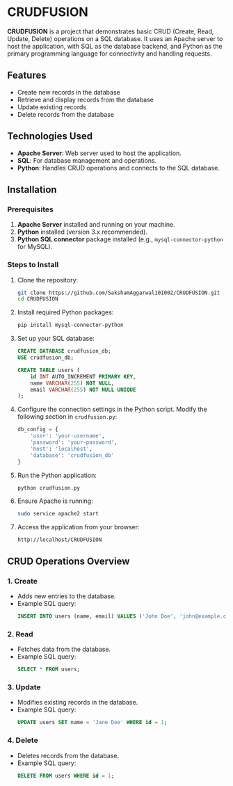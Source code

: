 # CRUDFUSION

**CRUDFUSION** is a project that demonstrates basic CRUD (Create, Read, Update, Delete) operations on a SQL database. It uses an Apache server to host the application, with SQL as the database backend, and Python as the primary programming language for connectivity and handling requests.

## Features
- Create new records in the database
- Retrieve and display records from the database
- Update existing records
- Delete records from the database

## Technologies Used
- **Apache Server**: Web server used to host the application.
- **SQL**: For database management and operations.
- **Python**: Handles CRUD operations and connects to the SQL database.

## Installation

### Prerequisites
1. **Apache Server** installed and running on your machine.
2. **Python** installed (version 3.x recommended).
3. **Python SQL connector** package installed (e.g., `mysql-connector-python` for MySQL).

### Steps to Install
1. Clone the repository:
    ```bash
    git clone https://github.com/SakshamAggarwal101002/CRUDFUSION.git
    cd CRUDFUSION
    ```

2. Install required Python packages:
    ```bash
    pip install mysql-connector-python
    ```

3. Set up your SQL database:
    ```sql
    CREATE DATABASE crudfusion_db;
    USE crudfusion_db;

    CREATE TABLE users (
        id INT AUTO_INCREMENT PRIMARY KEY,
        name VARCHAR(255) NOT NULL,
        email VARCHAR(255) NOT NULL UNIQUE
    );
    ```

4. Configure the connection settings in the Python script. Modify the following section in `crudfusion.py`:
    ```python
    db_config = {
        'user': 'your-username',
        'password': 'your-password',
        'host': 'localhost',
        'database': 'crudfusion_db'
    }
    ```

5. Run the Python application:
    ```bash
    python crudfusion.py
    ```

6. Ensure Apache is running:
    ```bash
    sudo service apache2 start
    ```

7. Access the application from your browser:
    ```
    http://localhost/CRUDFUSION
    ```

## CRUD Operations Overview

### 1. **Create**
   - Adds new entries to the database.
   - Example SQL query:
     ```sql
     INSERT INTO users (name, email) VALUES ('John Doe', 'john@example.com');
     ```

### 2. **Read**
   - Fetches data from the database.
   - Example SQL query:
     ```sql
     SELECT * FROM users;
     ```

### 3. **Update**
   - Modifies existing records in the database.
   - Example SQL query:
     ```sql
     UPDATE users SET name = 'Jane Doe' WHERE id = 1;
     ```

### 4. **Delete**
   - Deletes records from the database.
   - Example SQL query:
     ```sql
     DELETE FROM users WHERE id = 1;
     ```


